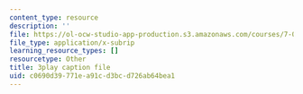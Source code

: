 ```yaml
---
content_type: resource
description: ''
file: https://ol-ocw-studio-app-production.s3.amazonaws.com/courses/7-01sc-fundamentals-of-biology-fall-2011/c0690d39771ea91cd3bcd726ab64bea1_3edzxv_mYZk.srt
file_type: application/x-subrip
learning_resource_types: []
resourcetype: Other
title: 3play caption file
uid: c0690d39-771e-a91c-d3bc-d726ab64bea1
---
```

